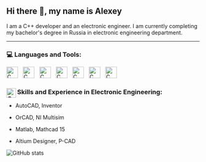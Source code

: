 ## Hi there 👋, my name is Alexey
I am a C++ developer and an electronic engineer. I am currently completing my bachelor's degree in Russia in electronic engineering department.

---
### 💻 Languages and Tools:

<img align="left" alt="C" width="30px" style="padding-right:10px;"  src="https://cdn.jsdelivr.net/gh/devicons/devicon/icons/c/c-original.svg" /> <img align="left" alt="C" width="30px" style="padding-right:10px;" src="https://cdn.jsdelivr.net/gh/devicons/devicon/icons/cplusplus/cplusplus-original.svg" /> <img align="left" alt="C" width="30px" style="padding-right:10px;"  src="https://cdn.jsdelivr.net/gh/devicons/devicon/icons/python/python-original.svg" /> <img align="left" alt="C" width="30px" style="padding-right:10px;"  src="https://cdn.jsdelivr.net/gh/devicons/devicon/icons/git/git-original.svg" /> <img  align="left" alt="C" width="30px" style="padding-right:10px;" src="https://cdn.jsdelivr.net/gh/devicons/devicon/icons/cmake/cmake-original.svg" /> <img  align="left" alt="C" width="30px" style="padding-right:10px;" src="https://cdn.jsdelivr.net/gh/devicons/devicon/icons/vim/vim-original.svg" /> <img  align="left" alt="C" width="30px" style="padding-right:10px;" src="https://cdn.jsdelivr.net/gh/devicons/devicon/icons/linux/linux-original.svg" />
<br />
#

###  <img align="left" alt="C" width="25px" src="https://cdn.jsdelivr.net/gh/devicons/devicon/icons/embeddedc/embeddedc-original.svg" />Skills and Experience in Electronic Engineering:

- AutoCAD, Inventor

- OrCAD, NI Multisim

- Matlab, Mathcad 15

- Altium Designer, P-CAD

  

![GitHub stats](https://github-readme-stats.vercel.app/api?username=a-int&show_icons=true&theme=chartreuse-dark)  
